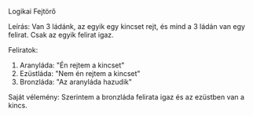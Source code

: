 Logikai Fejtörő

Leírás: 
Van 3 ládánk, az egyik egy kincset rejt, és mind a 3 ládán van egy felirat. Csak az egyik felirat igaz.

Feliratok: 
1. Aranyláda: "Én rejtem a kincset"
2. Ezüstláda: "Nem én rejtem a kincset"
3. Bronzláda: "Az aranyláda hazudik"

Saját vélemény: Szerintem a bronzláda felirata igaz és az ezüstben van a kincs.

